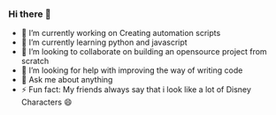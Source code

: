 ### Hi there 👋



- 🔭 I’m currently working on Creating automation scripts
- 🌱 I’m currently learning python and javascript
- 👯 I’m looking to collaborate on building an opensource project from scratch
- 🤔 I’m looking for help with improving the way of writing code
- 💬 Ask me about anything
- ⚡ Fun fact: My friends always say that i look like a lot of Disney Characters 😄
<!--- - 📫 How to reach me: ... --->
<!--- - 😄 Pronouns: ... --->

